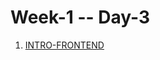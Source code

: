 # Week-1 -- Day-3

1. [INTRO-FRONTEND](https://github.com/freecodingbootcamp/Week-1/blob/master/Day-3/INTRO-FRONTEND.md)
